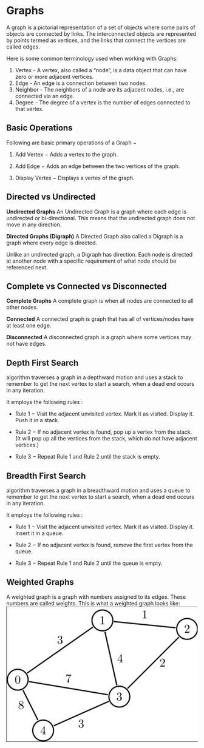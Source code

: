 # Graphs 

A graph is a pictorial representation of a set of objects where some pairs of objects are connected by links. The interconnected objects are represented by points termed as vertices, and the links that connect the vertices are called edges.

Here is some common terminology used when working with Graphs:

1. Vertex - A vertex, also called a “node”, is a data object that can have zero or more adjacent vertices.
2. Edge - An edge is a connection between two nodes.
3. Neighbor - The neighbors of a node are its adjacent nodes, i.e., are connected via an edge.
4. Degree - The degree of a vertex is the number of edges connected to that vertex.


## Basic Operations
Following are basic primary operations of a Graph −

1. Add Vertex − Adds a vertex to the graph.

2. Add Edge − Adds an edge between the two vertices of the graph.

3. Display Vertex − Displays a vertex of the graph.

## Directed vs Undirected

**Undirected Graphs**
An Undirected Graph is a graph where each edge is undirected or bi-directional. This means that the undirected graph does not move in any direction.

**Directed Graphs (Digraph)**
A Directed Graph also called a Digraph is a graph where every edge is directed.

Unlike an undirected graph, a Digraph has direction. Each node is directed at another node with a specific requirement of what node should be referenced next.

## Complete vs Connected vs Disconnected

**Complete Graphs**
A complete graph is when all nodes are connected to all other nodes.

**Connected**
A connected graph is graph that has all of vertices/nodes have at least one edge.

**Disconnected** 
A disconnected graph is a graph where some vertices may not have edges.

## Depth First Search

algorithm traverses a graph in a depthward motion and uses a stack to remember to get the next vertex to start a search, when a dead end occurs in any iteration.

It employs the following rules : 
* Rule 1 − Visit the adjacent unvisited vertex. Mark it as visited. Display it. Push it in a stack.

* Rule 2 − If no adjacent vertex is found, pop up a vertex from the stack. (It will pop up all the vertices from the stack, which do not have adjacent vertices.)

* Rule 3 − Repeat Rule 1 and Rule 2 until the stack is empty.

## Breadth First Search
algorithm traverses a graph in a breadthward motion and uses a queue to remember to get the next vertex to start a search, when a dead end occurs in any iteration.

It employs the following rules : 

* Rule 1 − Visit the adjacent unvisited vertex. Mark it as visited. Display it. Insert it in a queue.

* Rule 2 − If no adjacent vertex is found, remove the first vertex from the queue.

* Rule 3 − Repeat Rule 1 and Rule 2 until the queue is empty.

## Weighted Graphs 
A weighted graph is a graph with numbers assigned to its edges. These numbers are called weights. This is what a weighted graph looks like: 
![image](./images/WeightedGraphs.png)

